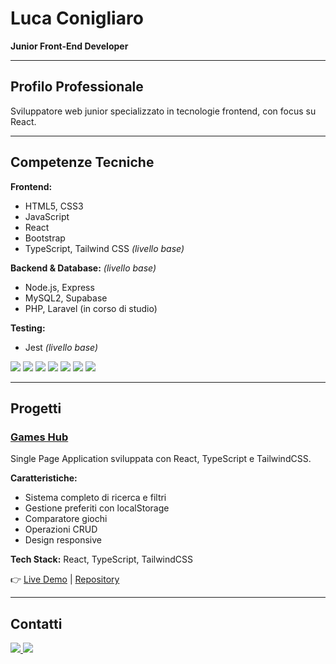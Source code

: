 # Luca Conigliaro
**Junior Front-End Developer**

---

## Profilo Professionale
Sviluppatore web junior specializzato in tecnologie frontend, con focus su React.

---

## Competenze Tecniche

**Frontend:**
- HTML5, CSS3
- JavaScript
- React
- Bootstrap
- TypeScript, Tailwind CSS *(livello base)*

**Backend & Database:** *(livello base)*
- Node.js, Express
- MySQL2, Supabase 
- PHP, Laravel (in corso di studio)

**Testing:**
- Jest *(livello base)*

<p>
  <img src="https://img.shields.io/badge/HTML5-E34F26?style=flat&logo=html5&logoColor=white" />
  <img src="https://img.shields.io/badge/CSS3-1572B6?style=flat&logo=css3&logoColor=white" />
  <img src="https://img.shields.io/badge/JavaScript-F7DF1E?style=flat&logo=javascript&logoColor=black" />
  <img src="https://img.shields.io/badge/TypeScript-3178C6?style=flat&logo=typescript&logoColor=white" />
  <img src="https://img.shields.io/badge/React-61DAFB?style=flat&logo=react&logoColor=black" />
  <img src="https://img.shields.io/badge/Tailwind-38B2AC?style=flat&logo=tailwindcss&logoColor=white" />
  <img src="https://img.shields.io/badge/Node.js-339933?style=flat&logo=nodedotjs&logoColor=white" />
</p>

---

## Progetti

### [Games Hub](https://games-hub-rho.vercel.app/)
Single Page Application sviluppata con React, TypeScript e TailwindCSS.

**Caratteristiche:**
- Sistema completo di ricerca e filtri
- Gestione preferiti con localStorage
- Comparatore giochi
- Operazioni CRUD
- Design responsive

**Tech Stack:** React, TypeScript, TailwindCSS

👉 [Live Demo](https://games-hub-rho.vercel.app/) | [Repository](https://github.com/lucaconigliaro/games-hub)

---

## Contatti

<p>
  <a href="https://linkedin.com/in/luca-conigliaro-5636b1352/" target="_blank">
    <img src="https://img.shields.io/badge/LinkedIn-blue?logo=linkedin&logoColor=white" />
  </a>
  <a href="mailto:lucaconigliaro1@gmail.com">
    <img src="https://img.shields.io/badge/Email-D14836?logo=gmail&logoColor=white" />
  </a>
</p>
